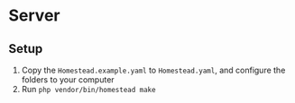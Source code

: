 # Server

## Setup

1. Copy the `Homestead.example.yaml` to `Homestead.yaml`, and configure the folders to your computer
2. Run `php vendor/bin/homestead make`